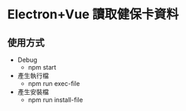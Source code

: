 # Electron+Vue 讀取健保卡資料
## 使用方式
- Debug
    - npm start
- 產生執行檔
    - npm run exec-file
- 產生安裝檔
    - npm run install-file    